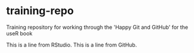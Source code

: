 # training-repo
Training repository for working through the 'Happy Git and GitHub' for the useR book

This is a line from RStudio.
This is a line from GitHub.
